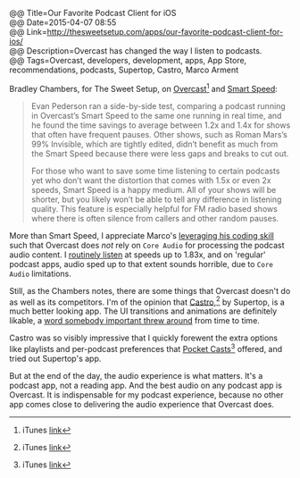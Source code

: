 @@ Title=Our Favorite Podcast Client for iOS  
@@ Date=2015-04-07 08:55  
@@ Link=http://thesweetsetup.com/apps/our-favorite-podcast-client-for-ios/  
@@ Description=Overcast has changed the way I listen to podcasts.  
@@ Tags=Overcast, developers, development, apps, App Store, recommendations, podcasts, Supertop, Castro, Marco Arment  

Bradley Chambers, for The Sweet Setup, on [Overcast][overcast][^oc] and [Smart Speed][marco]:
>Evan Pederson ran a side-by-side test, comparing a podcast running in Overcast’s Smart Speed to the same one running in real time, and he found the time savings to average between 1.2x and 1.4x for shows that often have frequent pauses. Other shows, such as Roman Mars’s 99% Invisible, which are tightly edited, didn’t benefit as much from the Smart Speed because there were less gaps and breaks to cut out.
>
>For those who want to save some time listening to certain podcasts yet who don’t want the distortion that comes with 1.5x or even 2x speeds, Smart Speed is a happy medium. All of your shows will be shorter, but you likely won’t be able to tell any difference in listening quality. This feature is especially helpful for FM radio based shows where there is often silence from callers and other random pauses.

More than Smart Speed, I appreciate Marco's [leveraging his coding skill][imore] such that Overcast does *not* rely on `Core Audio` for processing the podcast audio content. I [routinely listen][theoveranalyzed] at speeds up to 1.83x, and on 'regular' podcast apps, audio sped up to that extent sounds horrible, due to `Core Audio` limitations.

Still, as the Chambers notes, there are some things that Overcast doesn't do as well as its competitors. I'm of the opinion that [Castro][castro],[^ca] by Supertop, is a much better looking app. The UI transitions and animations are definitely likable, a [word somebody important threw around][zdnet] from time to time. 

Castro was so visibly impressive that I quickly forewent the extra options like playlists and per-podcast preferences that [Pocket Casts][shiftyjelly][^pc] offered, and tried out Supertop's app.

But at the end of the day, the audio experience is what matters. It's a podcast app, not a reading app. And the best audio on any podcast app is Overcast. It is indispensable for my podcast experience, because no other app comes close to delivering the audio experience that Overcast does. 

[^oc]: iTunes [link][apple]
[^ca]: iTunes [link][apple 2]
[^pc]: iTunes [link][apple 3]

[apple]: https://itunes.apple.com/us/app/overcast-podcast-player/id888422857?mt=8&at=1l3vx9s
[apple 2]: https://itunes.apple.com/us/app/castro-high-fidelity-podcasts/id723142770?mt=8&at=1l3vx9s
[apple 3]: https://itunes.apple.com/us/app/pocket-casts/id414834813?mt=8&at=1l3vx9s
[castro]: http://castro.fm
[imore]: http://www.imore.com/debug-43-exclusive-marco-arment-breaks-his-silence-overcast
[marco]: http://www.marco.org/2014/07/16/overcast
[overcast]: http://overcast.fm
[shiftyjelly]: http://www.shiftyjelly.com/android/pocketcasts
[theoveranalyzed]: http://www.theoveranalyzed.net/2015/2/18/youre-listening-wrong-no-youre-not
[zdnet]: http://www.zdnet.com/article/lickable-buttons/#!